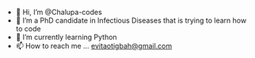 - 👋 Hi, I’m @Chalupa-codes
- 👀 I’m a PhD candidate in Infectious Diseases that is trying to learn how to code
- 🌱 I’m currently learning Python
- 📫 How to reach me ... evitaotigbah@gmail.com

<!---
Chalupa-codes/Chalupa-codes is a ✨ special ✨ repository because its `README.md` (this file) appears on your GitHub profile.
You can click the Preview link to take a look at your changes.
--->
